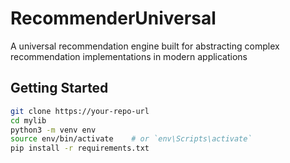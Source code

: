 # RecommenderUniversal
A universal recommendation engine built for abstracting complex recommendation implementations in modern applications


## Getting Started

```bash
git clone https://your-repo-url
cd mylib
python3 -m venv env
source env/bin/activate    # or `env\Scripts\activate`
pip install -r requirements.txt

